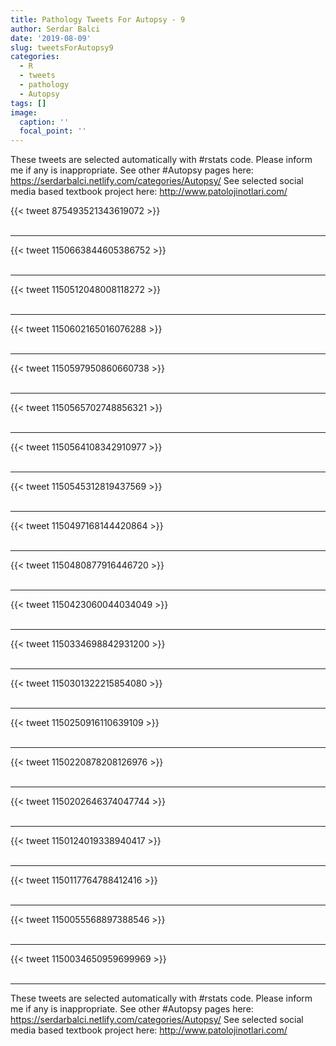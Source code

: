```yaml
---
title: Pathology Tweets For Autopsy - 9
author: Serdar Balci
date: '2019-08-09'
slug: tweetsForAutopsy9
categories:
  - R
  - tweets
  - pathology
  - Autopsy
tags: []
image:
  caption: ''
  focal_point: ''
---
```



These tweets are selected automatically with #rstats code. Please inform me if any is inappropriate.
See other #Autopsy pages here: https://serdarbalci.netlify.com/categories/Autopsy/ 
See selected social media based textbook project here: http://www.patolojinotlari.com/

{{< tweet 875493521343619072 >}}
<br>
<br>
<hr>
{{< tweet 1150663844605386752 >}}
<br>
<br>
<hr>
{{< tweet 1150512048008118272 >}}
<br>
<br>
<hr>
{{< tweet 1150602165016076288 >}}
<br>
<br>
<hr>
{{< tweet 1150597950860660738 >}}
<br>
<br>
<hr>
{{< tweet 1150565702748856321 >}}
<br>
<br>
<hr>
{{< tweet 1150564108342910977 >}}
<br>
<br>
<hr>
{{< tweet 1150545312819437569 >}}
<br>
<br>
<hr>
{{< tweet 1150497168144420864 >}}
<br>
<br>
<hr>
{{< tweet 1150480877916446720 >}}
<br>
<br>
<hr>
{{< tweet 1150423060044034049 >}}
<br>
<br>
<hr>
{{< tweet 1150334698842931200 >}}
<br>
<br>
<hr>
{{< tweet 1150301322215854080 >}}
<br>
<br>
<hr>
{{< tweet 1150250916110639109 >}}
<br>
<br>
<hr>
{{< tweet 1150220878208126976 >}}
<br>
<br>
<hr>
{{< tweet 1150202646374047744 >}}
<br>
<br>
<hr>
{{< tweet 1150124019338940417 >}}
<br>
<br>
<hr>
{{< tweet 1150117764788412416 >}}
<br>
<br>
<hr>
{{< tweet 1150055568897388546 >}}
<br>
<br>
<hr>
{{< tweet 1150034650959699969 >}}
<br>
<br>
<hr>


These tweets are selected automatically with #rstats code. Please inform me if any is inappropriate.
See other #Autopsy pages here: https://serdarbalci.netlify.com/categories/Autopsy/ 
See selected social media based textbook project here: http://www.patolojinotlari.com/
